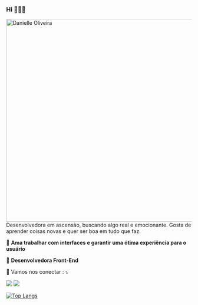 ### Hi 👋👨‍💻

<img src="https://github.com/danielle-o-n/Rocketseat/blob/main/LaunchBase/imgs/men.svg" width="550px" align="right" alt="Danielle Oliveira">

<p align="left"> 
  Desenvolvedora em ascensão, buscando algo real e emocionante. Gosta de aprender coisas novas e quer ser boa em tudo que faz. 
</p>

<p align="left">
  🦄 <strong>Ama trabalhar com interfaces e garantir uma ótima experiência para o usuário</strong>
</p>

<p align="left">
  💼 <strong>Desenvolvedora Front-End</strong>
</p>

<p align="left">
  💌 Vamos nos conectar : ⤵️
</p>

<p align="left">
  
  <a href="https://www.linkedin.com/in/danielle-o-n/" target="_blank" alt="Linkedin">
  <img src="https://img.shields.io/badge/-Linkedin-0e76a8?style=flat-square&logo=Linkedin&logoColor=white&link=LINK-DO-SEU-LINKEDIN" /></a>
  
  <a href="https://www.instagram.com/danielle.o.n/" target="_blank" alt="Instagram">
  <img src="https://img.shields.io/badge/-Instagram-DF0174?style=flat-square&labelColor=DF0174&logo=instagram&logoColor=white&link=LINK-DO-SEU-INSTAGRAM"/></a>
</p>  

[![Top Langs](https://github-readme-stats.vercel.app/api/top-langs/?username=danielle-o-n&layout=compact)](https://github.com/danielle-o-n/github-readme-stats)
